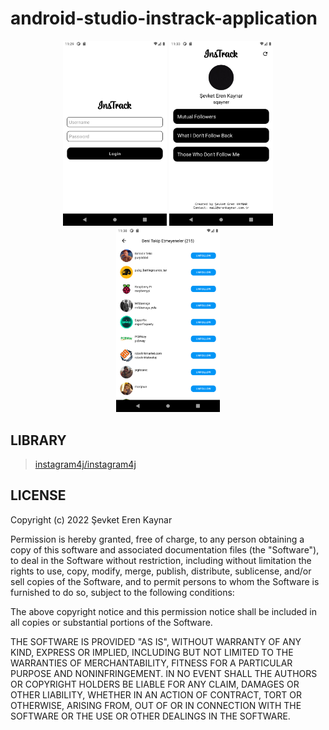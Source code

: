 # android-studio-instrack-application
<p align="center">
    <img width="33%" src="https://github.com/sqayner/android-studio-instrack-application/blob/main/screenshots/Screenshot_20220218_232915.png">
    <img width="33%" src="https://github.com/sqayner/android-studio-instrack-application/blob/main/screenshots/Screenshot_20220218_233324.png">
    <img width="33%" src="https://github.com/sqayner/android-studio-instrack-application/blob/main/screenshots/Screenshot_20220218_233827.png">
</p>

## LIBRARY
> [instagram4j/instagram4j](https://github.com/instagram4j/instagram4j)

## LICENSE

Copyright (c) 2022 Şevket Eren Kaynar

Permission is hereby granted, free of charge, to any person obtaining a copy
of this software and associated documentation files (the "Software"), to deal
in the Software without restriction, including without limitation the rights
to use, copy, modify, merge, publish, distribute, sublicense, and/or sell
copies of the Software, and to permit persons to whom the Software is
furnished to do so, subject to the following conditions:

The above copyright notice and this permission notice shall be included in all
copies or substantial portions of the Software.

THE SOFTWARE IS PROVIDED "AS IS", WITHOUT WARRANTY OF ANY KIND, EXPRESS OR
IMPLIED, INCLUDING BUT NOT LIMITED TO THE WARRANTIES OF MERCHANTABILITY,
FITNESS FOR A PARTICULAR PURPOSE AND NONINFRINGEMENT. IN NO EVENT SHALL THE
AUTHORS OR COPYRIGHT HOLDERS BE LIABLE FOR ANY CLAIM, DAMAGES OR OTHER
LIABILITY, WHETHER IN AN ACTION OF CONTRACT, TORT OR OTHERWISE, ARISING FROM,
OUT OF OR IN CONNECTION WITH THE SOFTWARE OR THE USE OR OTHER DEALINGS IN THE
SOFTWARE.
